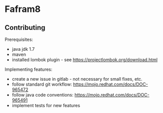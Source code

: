 # Fafram8

## Contributing
Prerequisites:
- java jdk 1.7
- maven
- installed lombok plugin - see https://projectlombok.org/download.html

Implementing features:
- create a new issue in gitlab - not necessary for small fixes, etc.
- follow standard git workflow: https://mojo.redhat.com/docs/DOC-965472
- follow java code conventions: https://mojo.redhat.com/docs/DOC-965491
- implement tests for new features
